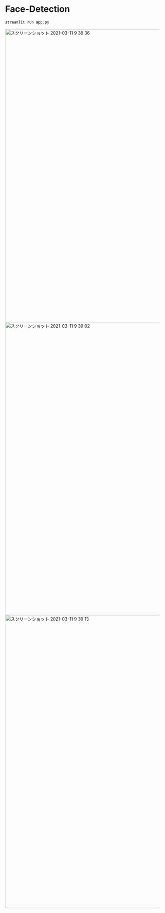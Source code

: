 # Face-Detection
```bash
streamlit run app.py
```
<img width="950" alt="スクリーンショット 2021-03-11 9 38 36" src="https://user-images.githubusercontent.com/40622501/110718206-df935700-824d-11eb-8bbf-7ada78b48b6e.png">
<img width="950" alt="スクリーンショット 2021-03-11 9 39 02" src="https://user-images.githubusercontent.com/40622501/110718238-ecb04600-824d-11eb-89b4-5d343228647d.png">

<img width="950" alt="スクリーンショット 2021-03-11 9 39 13" src="https://user-images.githubusercontent.com/40622501/110718166-cd191d80-824d-11eb-9391-48c98728e24a.png">

